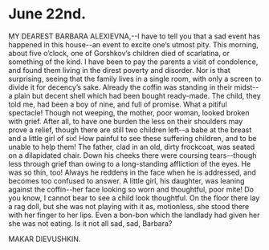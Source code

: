 # June 22nd.

MY DEAREST BARBARA ALEXIEVNA,--I have to tell you that a sad event
has happened in this house--an event to excite one’s utmost pity.
This morning, about five o’clock, one of Gorshkov’s children died of
scarlatina, or something of the kind. I have been to pay the parents
a visit of condolence, and found them living in the direst poverty and
disorder. Nor is that surprising, seeing that the family lives in a
single room, with only a screen to divide it for decency’s sake. Already
the coffin was standing in their midst--a plain but decent shell which
had been bought ready-made. The child, they told me, had been a boy of
nine, and full of promise. What a pitiful spectacle! Though not weeping,
the mother, poor woman, looked broken with grief. After all, to have one
burden the less on their shoulders may prove a relief, though there are
still two children left--a babe at the breast and a little girl of six!
How painful to see these suffering children, and to be unable to help
them! The father, clad in an old, dirty frockcoat, was seated on a
dilapidated chair. Down his cheeks there were coursing tears--though
less through grief than owing to a long-standing affliction of the eyes.
He was so thin, too! Always he reddens in the face when he is addressed,
and becomes too confused to answer. A little girl, his daughter, was
leaning against the coffin--her face looking so worn and thoughtful,
poor mite! Do you know, I cannot bear to see a child look thoughtful.
On the floor there lay a rag doll, but she was not playing with it as,
motionless, she stood there with her finger to her lips. Even a bon-bon
which the landlady had given her she was not eating. Is it not all sad,
sad, Barbara?

MAKAR DIEVUSHKIN.




